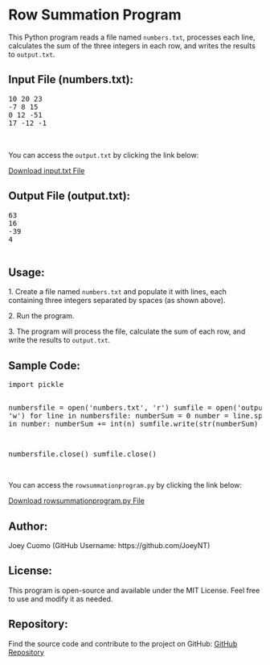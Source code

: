 <body>
    <h1>Row Summation Program</h1>
    <p>This Python program reads a file named <code>numbers.txt</code>, processes each line, calculates the sum of the three integers in each row, and writes the results to <code>output.txt</code>.</p>
    
  <h2>Input File (numbers.txt):</h2>
    <pre>
10 20 23
-7 8 15
0 12 -51
17 -12 -1
    </pre>
<br> You can access the <code>output.txt</code> by clicking the link below:</p>
<a href="https://github.com/JoeyNT/RowSummationProgram/blob/main/numbers.txt" target="input">Download input.txt File</a> 
  <h2>Output File (output.txt):</h2>
    <pre>
63
16
-39
4
    </pre>   
  <h2>Usage:</h2>
    <p>1. Create a file named <code>numbers.txt</code> and populate it with lines, each containing three integers separated by spaces (as shown above).</p>
    <p>2. Run the program.</p>
    <p>3. The program will process the file, calculate the sum of each row, and write the results to <code>output.txt</code>.</p>
    
  <h2>Sample Code:</h2>
    <pre>
import pickle

numbersfile = open('numbers.txt', 'r')
sumfile = open('output.txt', 'w')
for line in numbersfile:
  numberSum = 0
  number = line.split()
  for n in number:
    numberSum += int(n)
  sumfile.write(str(numberSum) + "\n")

numbersfile.close()
sumfile.close()
    </pre>
<br> You can access the <code>rowsummationprogram.py</code> by clicking the link below:</p>
<a href="https://github.com/JoeyNT/RowSummationProgram/blob/main/rowsummationprogram.py" target="sourcecode">Download rowsummationprogram.py File</a>  
    
  <h2>Author:</h2>
    <p>Joey Cuomo (GitHub Username: https://github.com/JoeyNT)</p>

  <h2>License:</h2>
    <p>This program is open-source and available under the MIT License. Feel free to use and modify it as needed.</p>
    
  <h2>Repository:</h2>
    <p>Find the source code and contribute to the project on GitHub: <a href="https://github.com/JoeyNT/RowSummationProgram">GitHub Repository</a></p>
</body>
